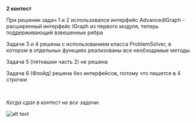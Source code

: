 **2 контест**

При решении задач 1 и 2 использовался интерфейс AdvancedIGraph - расширенный интерфейс IGraph из первого модуля, теперь поддерживающий взвешенные ребра

Задачи 3 и 4 решены с использованием класса ProblemSolver, в котором в отдельных функциях реализованы все необходимые методы

Задача 5 (пятнашки часть 2) не решена

Задача 6 (Флойд) решена без интерфейсов, потому что пишется в 4 строчки

<br/>

*Когда сдал в контест не все задачи:*

![alt text](https://github.com/TheCrashDownRus/MIPT-2-term/blob/master/contest_2/img1.jpg?raw=true)
